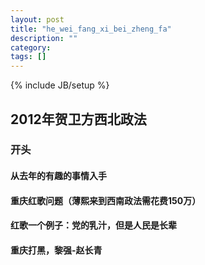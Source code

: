 ```yaml
---
layout: post
title: "he_wei_fang_xi_bei_zheng_fa"
description: ""
category: 
tags: []
---
```

{% include JB/setup %}
## 2012年贺卫方西北政法
### 开头
#### 从去年的有趣的事情入手
#### 重庆红歌问题（薄熙来到西南政法需花费150万）
#### 红歌一个例子：党的乳汁，但是人民是长辈
#### 重庆打黑，黎强-赵长青
